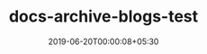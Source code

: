---
title: "docs-archive-blogs-test"
date: 2019-06-20T00:00:08+05:30
type: "organisations"
org_name: "Microsoft Docs"
repo_desc: "NA"
repo_link: https://github.com/MicrosoftDocs/docs-archive-blogs-test
---